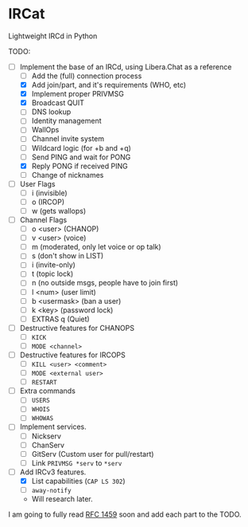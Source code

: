 # IRCat

Lightweight IRCd in Python

TODO:
- [ ] Implement the base of an IRCd, using Libera.Chat as a reference
   -  [ ] Add the (full) connection process
   -  [x] Add join/part, and it's requirements (WHO, etc)
   -  [x] Implement proper PRIVMSG
   -  [x] Broadcast QUIT
   -  [ ] DNS lookup
   -  [ ] Identity management
   -  [ ] WallOps
   -  [ ] Channel invite system
   -  [ ] Wildcard logic (for +b and +q)
   -  [ ] Send PING and wait for PONG
   -  [x] Reply PONG if received PING
   -  [ ] Change of nicknames
-  [ ] User Flags
   -  [ ] i (invisible)
   -  [ ] o (IRCOP)
   -  [ ] w (gets wallops)
-  [ ] Channel Flags
   -  [ ] o \<user\> (CHANOP)
   -  [ ] v \<user\> (voice)
   -  [ ] m (moderated, only let voice or op talk)
   -  [ ] s (don't show in LIST)
   -  [ ] i (invite-only)
   -  [ ] t (topic lock)
   -  [ ] n (no outside msgs, people have to join first)
   -  [ ] l \<num\> (user limit)
   -  [ ] b \<usermask\> (ban a user)
   -  [ ] k \<key\> (password lock)
   -  [ ] EXTRAS q (Quiet)
- [ ] Destructive features for CHANOPS
   -  [ ] `KICK`
   -  [ ] `MODE <channel>`
- [ ] Destructive features for IRCOPS
   -  [ ] `KILL <user> <comment>`
   -  [ ] `MODE <external user>`
   -  [ ] `RESTART`
- [ ] Extra commands
   -  [ ] `USERS`
   -  [ ] `WHOIS`
   -  [ ] `WHOWAS`
- [ ] Implement services.
   -  [ ] Nickserv
   -  [ ] ChanServ
   -  [ ] GitServ (Custom user for pull/restart)
   -  [ ] Link `PRIVMSG *serv` to `*serv`
- [ ] Add IRCv3 features.
   -  [x] List capabilities (`CAP LS 302`)
   -  [ ] `away-notify`
   -  Will research later.

I am going to fully read [RFC 1459](https://datatracker.ietf.org/doc/html/rfc1459) soon and add each part to the TODO.